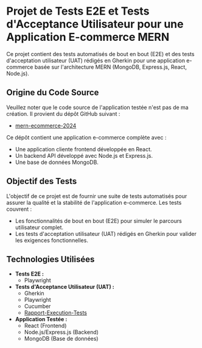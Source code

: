 # Projet de Tests E2E et Tests d'Acceptance Utilisateur pour une Application E-commerce MERN

Ce projet contient des tests automatisés de bout en bout (E2E) et des tests d'acceptation utilisateur (UAT) rédigés en Gherkin pour une application e-commerce basée sur l'architecture MERN (MongoDB, Express.js, React, Node.js).

## Origine du Code Source

Veuillez noter que le code source de l'application testée n'est pas de ma création. Il provient du dépôt GitHub suivant :

* [mern-ecommerce-2024](https://github.com/sangammukherjee/mern-ecommerce-2024)

Ce dépôt contient une application e-commerce complète avec :

* Une application cliente frontend développée en React.
* Un backend API développé avec Node.js et Express.js.
* Une base de données MongoDB.

## Objectif des Tests

L'objectif de ce projet est de fournir une suite de tests automatisés pour assurer la qualité et la stabilité de l'application e-commerce. Les tests couvrent :

* Les fonctionnalités de bout en bout (E2E) pour simuler le parcours utilisateur complet.
* Les tests d'acceptation utilisateur (UAT) rédigés en Gherkin pour valider les exigences fonctionnelles.

## Technologies Utilisées

* **Tests E2E :**
    * Playwright
* **Tests d'Acceptance Utilisateur (UAT) :**
    * Gherkin
    * Playwright
    * Cucumber
    * [Rapport-Execution-Tests](https://nasmia143.github.io/mern-ecommerce-2024/)
* **Application Testée :**
    * React (Frontend)
    * Node.js/Express.js (Backend)
    * MongoDB (Base de données)

